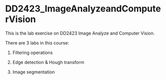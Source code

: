 # DD2423_ImageAnalyzeandComputerVision
This is the lab exercise on DD2423 Image Analyze and Computer Vision.

There are 3 labs in this course:

1. Filtering operations

2. Edge detection & Hough transform

3. Image segmentation
